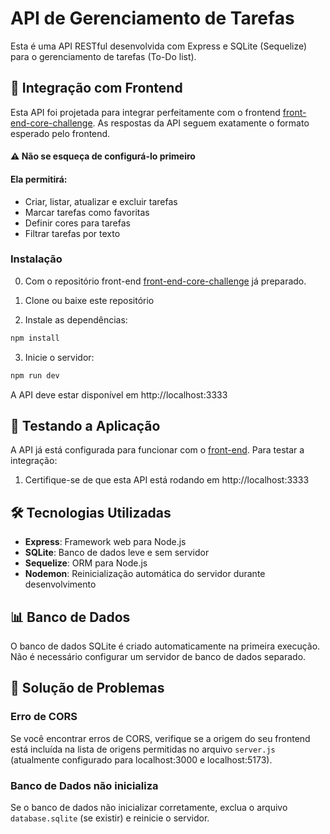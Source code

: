 # API de Gerenciamento de Tarefas

Esta é uma API RESTful desenvolvida com Express e SQLite (Sequelize) para o gerenciamento de tarefas (To-Do list).

## 🤝 Integração com Frontend
Esta API foi projetada para integrar perfeitamente com o frontend [front-end-core-challenge](https://github.com/Lkaazz/front-end-core-challenge). As respostas da API seguem exatamente o formato esperado pelo frontend.

#### ⚠️ Não se esqueça de configurá-lo primeiro

#### Ela permitirá:

- Criar, listar, atualizar e excluir tarefas
- Marcar tarefas como favoritas
- Definir cores para tarefas
- Filtrar tarefas por texto

### Instalação
0. Com o repositório front-end [front-end-core-challenge](https://github.com/Lkaazz/front-end-core-challenge) já preparado.
1. Clone ou baixe este repositório

2. Instale as dependências:
```bash
npm install
```

3. Inicie o servidor:
```bash
npm run dev
```

A API deve estar disponível em http://localhost:3333

## 🧪 Testando a Aplicação

A API já está configurada para funcionar com o [front-end](https://github.com/Lkaazz/front-end-core-challenge). Para testar a integração:

1. Certifique-se de que esta API está rodando em http://localhost:3333

## 🛠️ Tecnologias Utilizadas

- **Express**: Framework web para Node.js
- **SQLite**: Banco de dados leve e sem servidor
- **Sequelize**: ORM para Node.js
- **Nodemon**: Reinicialização automática do servidor durante desenvolvimento

## 📊 Banco de Dados

O banco de dados SQLite é criado automaticamente na primeira execução. Não é necessário configurar um servidor de banco de dados separado.

## 🚧 Solução de Problemas

### Erro de CORS
Se você encontrar erros de CORS, verifique se a origem do seu frontend está incluída na lista de origens permitidas no arquivo `server.js` (atualmente configurado para localhost:3000 e localhost:5173).

### Banco de Dados não inicializa
Se o banco de dados não inicializar corretamente, exclua o arquivo `database.sqlite` (se existir) e reinicie o servidor.


